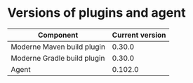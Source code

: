 # Versions of plugins and agent

| Component                   | Current version |
| --------------------------- | --------------- |
| Moderne Maven build plugin  | 0.30.0          |
| Moderne Gradle build plugin | 0.30.0          |
| Agent                       | 0.102.0         |
